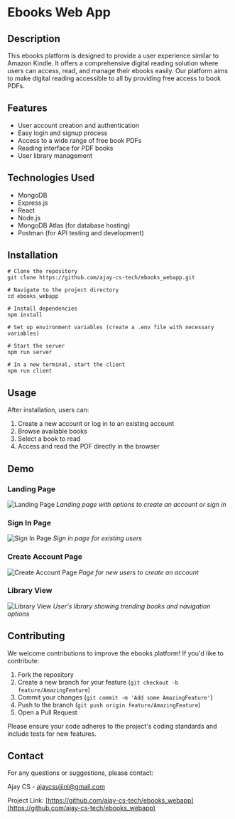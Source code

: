# Ebooks Web App

## Description
This ebooks platform is designed to provide a user experience similar to Amazon Kindle. It offers a comprehensive digital reading solution where users can access, read, and manage their ebooks easily. Our platform aims to make digital reading accessible to all by providing free access to book PDFs.

## Features
- User account creation and authentication
- Easy login and signup process
- Access to a wide range of free book PDFs
- Reading interface for PDF books
- User library management

## Technologies Used
- MongoDB
- Express.js
- React
- Node.js
- MongoDB Atlas (for database hosting)
- Postman (for API testing and development)

## Installation
```
# Clone the repository
git clone https://github.com/ajay-cs-tech/ebooks_webapp.git

# Navigate to the project directory
cd ebooks_webapp

# Install dependencies
npm install

# Set up environment variables (create a .env file with necessary variables)

# Start the server
npm run server

# In a new terminal, start the client
npm run client
```

## Usage
After installation, users can:
1. Create a new account or log in to an existing account
2. Browse available books
3. Select a book to read
4. Access and read the PDF directly in the browser

## Demo

### Landing Page
![Landing Page](https://example.com/path-to-image-1.jpg)
*Landing page with options to create an account or sign in*

### Sign In Page
![Sign In Page](https://example.com/path-to-image-2.jpg)
*Sign in page for existing users*

### Create Account Page
![Create Account Page](https://example.com/path-to-image-3.jpg)
*Page for new users to create an account*

### Library View
![Library View](https://example.com/path-to-image-4.jpg)
*User's library showing trending books and navigation options*

## Contributing
We welcome contributions to improve the ebooks platform! If you'd like to contribute:

1. Fork the repository
2. Create a new branch for your feature (`git checkout -b feature/AmazingFeature`)
3. Commit your changes (`git commit -m 'Add some AmazingFeature'`)
4. Push to the branch (`git push origin feature/AmazingFeature`)
5. Open a Pull Request

Please ensure your code adheres to the project's coding standards and include tests for new features.

## Contact
For any questions or suggestions, please contact:

Ajay CS - ajaycsujjini@gmail.com

Project Link: [https://github.com/ajay-cs-tech/ebooks_webapp](https://github.com/ajay-cs-tech/ebooks_webapp)
